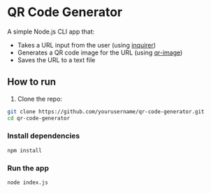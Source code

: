 # QR Code Generator

A simple Node.js CLI app that:
- Takes a URL input from the user (using [inquirer](https://www.npmjs.com/package/inquirer))
- Generates a QR code image for the URL (using [qr-image](https://www.npmjs.com/package/qr-image))
- Saves the URL to a text file

## How to run

1. Clone the repo:

```bash
git clone https://github.com/yourusername/qr-code-generator.git
cd qr-code-generator
```
### Install dependencies 
```
npm install
```
### Run the app 
```
node index.js
```


